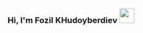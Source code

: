 ### Hi, I'm Fozil KHudoyberdiev <img src="![image](https://github.com/Fozil0802/Fozil0802/assets/135839238/7f3dace9-285c-4435-8d6f-76baec452250)" width="30px">

